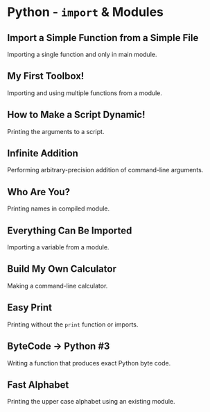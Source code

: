 # Python - `import` & Modules

## Import a Simple Function from a Simple File
Importing a single function and only in main module.

## My First Toolbox!
Importing and using multiple functions from a module.

## How to Make a Script Dynamic!
Printing the arguments to a script.

## Infinite Addition
Performing arbitrary-precision addition of command-line arguments.

## Who Are You?
Printing names in compiled module.

## Everything Can Be Imported
Importing a variable from a module.

## Build My Own Calculator
Making a command-line calculator.

## Easy Print
Printing without the `print` function or imports.

## ByteCode -> Python #3
Writing a function that produces exact Python byte code.

## Fast Alphabet
Printing the upper case alphabet using an existing module.
